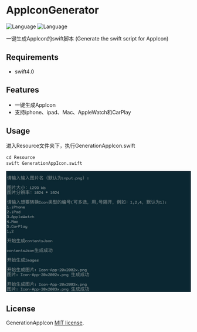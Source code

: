# AppIconGenerator
![Language](https://img.shields.io/badge/Language-%20swift4%20%20-red.svg)
![Language](https://img.shields.io/badge/Platform-%20macOS%20%20-red.svg)

一键生成AppIcon的swift脚本 (Generate the swift script for AppIcon)

## Requirements

- swift4.0

## Features

- 一键生成AppIcon
- 支持iphone、ipad、Mac、AppleWatch和CarPlay

## Usage

进入Resource文件夹下，执行GenerationAppIcon.swift

```shell
cd Resource
swift GenerationAppIcon.swift
```

![](Images/complete.png)

## License

GenerationAppIcon  [MIT license](LICENSE).

